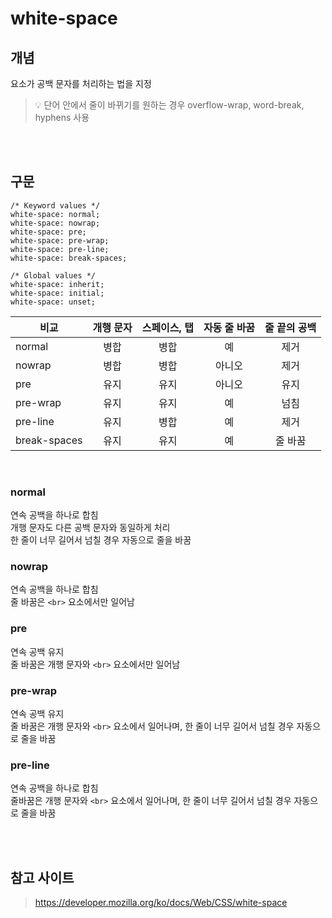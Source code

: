 # white-space

## 개념

요소가 공백 문자를 처리하는 법을 지정

> 💡 단어 안에서 줄이 바뀌기를 원하는 경우 overflow-wrap, word-break, hyphens 사용

<br><br>

## 구문

```
/* Keyword values */
white-space: normal;
white-space: nowrap;
white-space: pre;
white-space: pre-wrap;
white-space: pre-line;
white-space: break-spaces;

/* Global values */
white-space: inherit;
white-space: initial;
white-space: unset;
```

| 비교  |개행 문자 | 스페이스, 탭 | 자동 줄 바꿈 |줄 끝의 공백 |
|-----|:----:|:-------:|:-------:|:------:|
| normal |  병합  |   병합    |    예    |   제거   |
| nowrap |  병합  |   병합    |   아니오   |   제거   |
| pre |  유지  |   유지    |   아니오   |   유지   |
| pre-wrap |  유지  |   유지    |    예    |   넘침   |
| pre-line |  유지  |   병합    |    예    |   제거   |
| break-spaces |  유지  |   유지    |    예    |  줄 바꿈  |

<br>

### normal

연속 공백을 하나로 합침  
개행 문자도 다른 공백 문자와 동일하게 처리  
한 줄이 너무 길어서 넘칠 경우 자동으로 줄을 바꿈 

### nowrap

연속 공백을 하나로 합침   
줄 바꿈은 `<br>` 요소에서만 일어남

### pre 

연속 공백 유지  
줄 바꿈은 개행 문자와 `<br>` 요소에서만 일어남

### pre-wrap 

연속 공백 유지  
줄 바꿈은 개행 문자와 `<br>` 요소에서 일어나며, 한 줄이 너무 길어서 넘칠 경우 자동으로 줄을 바꿈

### pre-line 

연속 공백을 하나로 합침  
줄바꿈은 개행 문자와 `<br>` 요소에서 일어나며, 한 줄이 너무 길어서 넘칠 경우 자동으로 줄을 바꿈




<br><br>

## 참고 사이트

> https://developer.mozilla.org/ko/docs/Web/CSS/white-space
